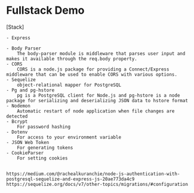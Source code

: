 # Fullstack Demo

[Stack]

    - Express

    - Body Parser
        The body-parser module is middleware that parses user input and makes it available through the req.body property.
    - CORS
        CORS is a node.js package for providing a Connect/Express middleware that can be used to enable CORS with various options.
    - Sequelize
        object-relational mapper for PostgreSQL
    - Pg and pg-hstore 
        pg is a PostgreSQL client for Node.js and pg-hstore is a node package for serializing and deserializing JSON data to hstore format
    - Nodemon
        Automatic restart of node application when file changes are detected 
    - Bcrypt
        For password hashing 
    - Dotenv
        For access to your environment variable 
    - JSON Web Token
        For generating tokens
    - CookieParser
        For setting cookies


    https://medium.com/@rachealkuranchie/node-js-authentication-with-postgresql-sequelize-and-express-js-20ae773da4c9
    https://sequelize.org/docs/v7/other-topics/migrations/#configuration
